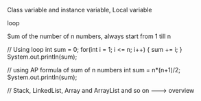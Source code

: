 Class variable and instance variable, Local variable

loop

Sum of the number of n numbers, always start from 1 till n

// Using loop
int sum = 0;
for(int i = 1; i <= n; i++) {
    sum += i;
}
System.out.println(sum);

// using AP formula of sum of n numbers
int sum = n*(n+1)/2;
System.out.println(sum);

// Stack, LinkedList, Array and ArrayList and so on ---> overview
